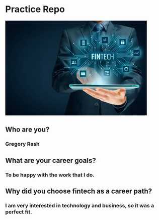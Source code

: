 # Practice Repo
![FinTech](fintech.jpg)

## Who are you?
### Gregory Rash

## What are your career goals?
### To be happy with the work that I do. 

## Why did you choose fintech as a career path?
### I am very interested in technology and business, so it was a perfect fit. 

